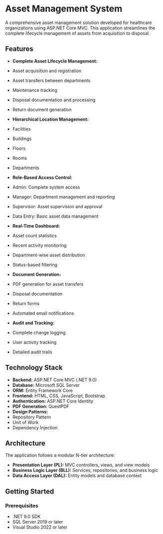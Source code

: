 # Asset Management System

A comprehensive asset management solution developed for healthcare organizations using ASP.NET Core MVC. This application streamlines the complete lifecycle management of assets from acquisition to disposal.

## Features

- **Complete Asset Lifecycle Management:**
 - Asset acquisition and registration
 - Asset transfers between departments
 - Maintenance tracking
 - Disposal documentation and processing
 - Return document generation

- **Hierarchical Location Management:**
 - Facilities
 - Buildings
 - Floors
 - Rooms
 - Departments

- **Role-Based Access Control:**
 - Admin: Complete system access
 - Manager: Department management and reporting
 - Supervisor: Asset supervision and approval
 - Data Entry: Basic asset data management

- **Real-Time Dashboard:**
 - Asset count statistics
 - Recent activity monitoring
 - Department-wise asset distribution
 - Status-based filtering

- **Document Generation:**
 - PDF generation for asset transfers
 - Disposal documentation
 - Return forms
 - Automated email notifications

- **Audit and Tracking:**
 - Complete change logging
 - User activity tracking
 - Detailed audit trails

## Technology Stack

- **Backend:** ASP.NET Core MVC (.NET 9.0)
- **Database:** Microsoft SQL Server
- **ORM:** Entity Framework Core
- **Frontend:** HTML, CSS, JavaScript, Bootstrap
- **Authentication:** ASP.NET Core Identity
- **PDF Generation:** QuestPDF
- **Design Patterns:** 
 - Repository Pattern
 - Unit of Work
 - Dependency Injection

## Architecture

The application follows a modular N-tier architecture:

- **Presentation Layer (PL):** MVC controllers, views, and view models
- **Business Logic Layer (BLL):** Services, repositories, and business logic
- **Data Access Layer (DAL):** Entity models and database context

## Getting Started

### Prerequisites

- .NET 9.0 SDK
- SQL Server 2019 or later
- Visual Studio 2022 or later
